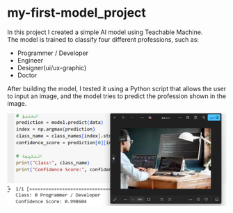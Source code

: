 
# my-first-model_project
In this project I created a simple AI model using Teachable Machine.  
The model is trained to classify four different professions, such as:
- Programmer / Developer
- Engineer
- Designer(ui/ux-graphic)
- Doctor

  
After building the model, I tested it using a Python script that allows the user to input an image, and the model tries to predict the profession shown in the image.

![Result](Result.png)

